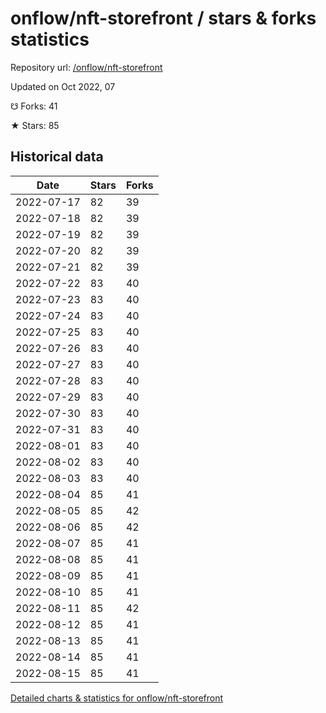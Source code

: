 # onflow/nft-storefront / stars & forks statistics

Repository url: [/onflow/nft-storefront](https://github.com/onflow/nft-storefront)

Updated on Oct 2022, 07

☋ Forks: 41

★ Stars: 85

## Historical data
| Date | Stars | Forks |
|------|-------|-------|
| 2022-07-17 | 82 | 39 | 
| 2022-07-18 | 82 | 39 | 
| 2022-07-19 | 82 | 39 | 
| 2022-07-20 | 82 | 39 | 
| 2022-07-21 | 82 | 39 | 
| 2022-07-22 | 83 | 40 | 
| 2022-07-23 | 83 | 40 | 
| 2022-07-24 | 83 | 40 | 
| 2022-07-25 | 83 | 40 | 
| 2022-07-26 | 83 | 40 | 
| 2022-07-27 | 83 | 40 | 
| 2022-07-28 | 83 | 40 | 
| 2022-07-29 | 83 | 40 | 
| 2022-07-30 | 83 | 40 | 
| 2022-07-31 | 83 | 40 | 
| 2022-08-01 | 83 | 40 | 
| 2022-08-02 | 83 | 40 | 
| 2022-08-03 | 83 | 40 | 
| 2022-08-04 | 85 | 41 | 
| 2022-08-05 | 85 | 42 | 
| 2022-08-06 | 85 | 42 | 
| 2022-08-07 | 85 | 41 | 
| 2022-08-08 | 85 | 41 | 
| 2022-08-09 | 85 | 41 | 
| 2022-08-10 | 85 | 41 | 
| 2022-08-11 | 85 | 42 | 
| 2022-08-12 | 85 | 41 | 
| 2022-08-13 | 85 | 41 | 
| 2022-08-14 | 85 | 41 | 
| 2022-08-15 | 85 | 41 | 


[Detailed charts & statistics for onflow/nft-storefront](https://reviewgithub.com/rep/onflow/nft-storefront)
